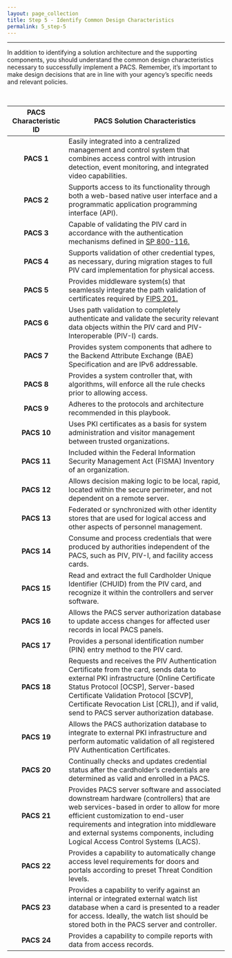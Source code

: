 ```yaml
---
layout: page_collection
title: Step 5 - Identify Common Design Characteristics
permalink: 5_step-5
---
```

<script>
$(function() {
  $( "#accordion" ).accordion({
    heightStyle: "content",
    collapsible: "true",
    active: "false"
  });
});
</script>

<script src="https://use.fontawesome.com/e20c671b68.js"></script>
-----------------------------------------------------------

In addition to identifying a solution architecture and the supporting components, you should understand the common design characteristics necessary to successfully implement a PACS. Remember, it’s important to make design decisions that are in line with your agency’s  specific needs and relevant policies.

<br>

| <center>PACS Characteristic ID </center> | <center> PACS Solution Characteristics </center> |
|:----------------------------------------:|----------------------------|
| **PACS 1** | Easily integrated into a centralized management and control system that combines access control with intrusion detection, event monitoring, and integrated video capabilities. |
| **PACS 2** | Supports access to its functionality through both a web-based native user interface and a programmatic application programming interface (API). |
| **PACS 3** | Capable of validating the PIV card in accordance with the authentication mechanisms defined in <a href="http://nvlpubs.nist.gov/nistpubs/Legacy/SP/nistspecialpublication800-116.pdf" target="_blank"> SP 800-116. </a>
| **PACS 4** | Supports validation of other credential types, as necessary, during migration stages to full PIV card implementation for physical access. |
| **PACS 5** | Provides middleware system(s) that seamlessly integrate the path validation of certificates required by <a href="http://nvlpubs.nist.gov/nistpubs/FIPS/NIST.FIPS.201-2.pdf" target="_blank"> FIPS 201. </a>|
| **PACS 6** | Uses path validation to completely authenticate and validate the security relevant data objects within the PIV card and PIV-Interoperable (PIV-I) cards. |
| **PACS 7** | Provides system components that adhere to the Backend Attribute Exchange (BAE) Specification and are IPv6 addressable. |
| **PACS 8** | Provides a system controller that, with algorithms, will enforce all the rule checks prior to allowing access. |
| **PACS 9** | Adheres to the protocols and architecture recommended in this playbook. |
| **PACS 10** | Uses PKI certificates as a basis for system administration and visitor management between trusted organizations. |
| **PACS 11** | Included within the Federal Information Security Management Act (FISMA) Inventory of an organization. |
| **PACS 12** | Allows decision making logic to be local, rapid, located within the secure perimeter, and not dependent on a remote server. |
| **PACS 13** | Federated or synchronized with other identity stores that are used for logical access and other aspects of personnel management. |
| **PACS 14** | Consume and process credentials that were produced by authorities independent of the PACS, such as PIV, PIV-I, and facility access cards. |
| **PACS 15** | Read and extract the full Cardholder Unique Identifier (CHUID) from the PIV card, and recognize it within the controllers and server software. |
| **PACS 16** | Allows the PACS server authorization database to update access changes for affected user records in local PACS panels. |
| **PACS 17** | Provides a personal identification number (PIN) entry method to the PIV card. |
| **PACS 18** | Requests and receives the PIV Authentication Certificate from the card, sends data to external PKI infrastructure (Online Certificate Status Protocol [OCSP], Server-based Certificate Validation Protocol [SCVP], Certificate Revocation List [CRL]), and if valid, send to PACS server authorization database. |
| **PACS 19** | Allows the PACS authorization database to integrate to external PKI infrastructure and perform automatic validation of all registered PIV Authentication Certificates. |
| **PACS 20** | Continually checks and updates credential status after the cardholder’s credentials are determined as valid and enrolled in a PACS. |
| **PACS 21** | Provides PACS server software and associated downstream hardware (controllers) that are web services-based in order to allow for more efficient customization to end-user requirements and integration into middleware and external systems components, including Logical Access Control Systems (LACS). | 
| **PACS 22** | Provides a capability to automatically change access level requirements for doors and portals according to preset Threat Condition levels. |
| **PACS 23** | Provides a capability to verify against an internal or integrated external watch list database when a card is presented to a reader for access. Ideally, the watch list should be stored both in the PACS server and controller. | 
| **PACS 24** | Provides a capability to compile reports with data from access records. |























